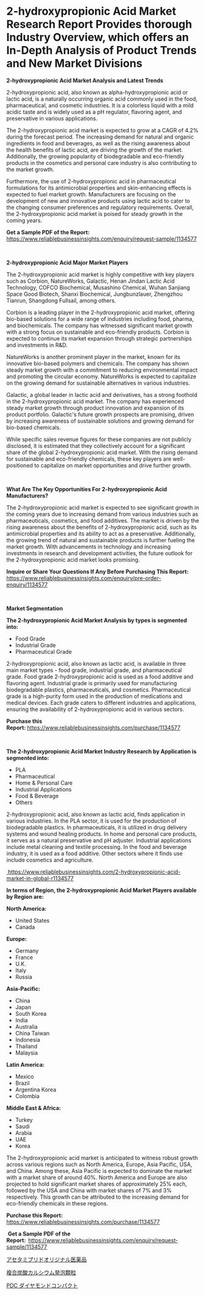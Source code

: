 <p><h1>2-hydroxypropionic Acid Market Research Report Provides thorough Industry Overview, which offers an In-Depth Analysis of Product Trends and New Market Divisions</h1></p><p><strong>2-hydroxypropionic Acid Market Analysis and Latest Trends</strong></p>
<p><p>2-hydroxypropionic acid, also known as alpha-hydroxypropionic acid or lactic acid, is a naturally occurring organic acid commonly used in the food, pharmaceutical, and cosmetic industries. It is a colorless liquid with a mild acidic taste and is widely used as a pH regulator, flavoring agent, and preservative in various applications.</p><p>The 2-hydroxypropionic acid market is expected to grow at a CAGR of 4.2% during the forecast period. The increasing demand for natural and organic ingredients in food and beverages, as well as the rising awareness about the health benefits of lactic acid, are driving the growth of the market. Additionally, the growing popularity of biodegradable and eco-friendly products in the cosmetics and personal care industry is also contributing to the market growth.</p><p>Furthermore, the use of 2-hydroxypropionic acid in pharmaceutical formulations for its antimicrobial properties and skin-enhancing effects is expected to fuel market growth. Manufacturers are focusing on the development of new and innovative products using lactic acid to cater to the changing consumer preferences and regulatory requirements. Overall, the 2-hydroxypropionic acid market is poised for steady growth in the coming years.</p></p>
<p><strong>Get a Sample PDF of the Report:&nbsp;</strong> <a href="https://www.reliablebusinessinsights.com/enquiry/request-sample/1134577">https://www.reliablebusinessinsights.com/enquiry/request-sample/1134577</a></p>
<p>&nbsp;</p>
<p><strong>2-hydroxypropionic Acid Major Market Players</strong></p>
<p><p>The 2-hydroxypropionic acid market is highly competitive with key players such as Corbion, NatureWorks, Galactic, Henan Jindan Lactic Acid Technology, COFCO Biochemical, Musashino Chemical, Wuhan Sanjiang Space Good Biotech, Shanxi Biochemical, Jungbunzlauer, Zhengzhou Tianrun, Shangdong Fullsail, among others.</p><p>Corbion is a leading player in the 2-hydroxypropionic acid market, offering bio-based solutions for a wide range of industries including food, pharma, and biochemicals. The company has witnessed significant market growth with a strong focus on sustainable and eco-friendly products. Corbion is expected to continue its market expansion through strategic partnerships and investments in R&D.</p><p>NatureWorks is another prominent player in the market, known for its innovative bio-based polymers and chemicals. The company has shown steady market growth with a commitment to reducing environmental impact and promoting the circular economy. NatureWorks is expected to capitalize on the growing demand for sustainable alternatives in various industries.</p><p>Galactic, a global leader in lactic acid and derivatives, has a strong foothold in the 2-hydroxypropionic acid market. The company has experienced steady market growth through product innovation and expansion of its product portfolio. Galactic's future growth prospects are promising, driven by increasing awareness of sustainable solutions and growing demand for bio-based chemicals.</p><p>While specific sales revenue figures for these companies are not publicly disclosed, it is estimated that they collectively account for a significant share of the global 2-hydroxypropionic acid market. With the rising demand for sustainable and eco-friendly chemicals, these key players are well-positioned to capitalize on market opportunities and drive further growth.</p></p>
<p>&nbsp;</p>
<p><strong>What Are The Key Opportunities For 2-hydroxypropionic Acid Manufacturers?</strong></p>
<p><p>The 2-hydroxypropionic acid market is expected to see significant growth in the coming years due to increasing demand from various industries such as pharmaceuticals, cosmetics, and food additives. The market is driven by the rising awareness about the benefits of 2-hydroxypropionic acid, such as its antimicrobial properties and its ability to act as a preservative. Additionally, the growing trend of natural and sustainable products is further fueling the market growth. With advancements in technology and increasing investments in research and development activities, the future outlook for the 2-hydroxypropionic acid market looks promising.</p></p>
<p><strong>Inquire or Share Your Questions If Any Before Purchasing This Report:</strong> <a href="https://www.reliablebusinessinsights.com/enquiry/pre-order-enquiry/1134577">https://www.reliablebusinessinsights.com/enquiry/pre-order-enquiry/1134577</a></p>
<p>&nbsp;</p>
<p><strong>Market Segmentation</strong></p>
<p><strong>The 2-hydroxypropionic Acid Market Analysis by types is segmented into:</strong></p>
<p><ul><li>Food Grade</li><li>Industrial Grade</li><li>Pharmaceutical Grade</li></ul></p>
<p><p>2-hydroxypropionic acid, also known as lactic acid, is available in three main market types - food grade, industrial grade, and pharmaceutical grade. Food grade 2-hydroxypropionic acid is used as a food additive and flavoring agent. Industrial grade is primarily used for manufacturing biodegradable plastics, pharmaceuticals, and cosmetics. Pharmaceutical grade is a high-purity form used in the production of medications and medical devices. Each grade caters to different industries and applications, ensuring the availability of 2-hydroxypropionic acid in various sectors.</p></p>
<p><strong>Purchase this Report:&nbsp;</strong><a href="https://www.reliablebusinessinsights.com/purchase/1134577">https://www.reliablebusinessinsights.com/purchase/1134577</a></p>
<p>&nbsp;</p>
<p><strong>The 2-hydroxypropionic Acid Market Industry Research by Application is segmented into:</strong></p>
<p><ul><li>PLA</li><li>Pharmaceutical</li><li>Home & Personal Care</li><li>Industrial Applications</li><li>Food & Beverage</li><li>Others</li></ul></p>
<p><p>2-hydroxypropionic acid, also known as lactic acid, finds application in various industries. In the PLA sector, it is used for the production of biodegradable plastics. In pharmaceuticals, it is utilized in drug delivery systems and wound healing products. In home and personal care products, it serves as a natural preservative and pH adjuster. Industrial applications include metal cleaning and textile processing. In the food and beverage industry, it is used as a food additive. Other sectors where it finds use include cosmetics and agriculture.</p></p>
<p><a href="https://www.reliablebusinessinsights.com/2-hydroxypropionic-acid-market-in-global-r1134577">&nbsp;https://www.reliablebusinessinsights.com/2-hydroxypropionic-acid-market-in-global-r1134577</a></p>
<p><strong>In terms of Region, the 2-hydroxypropionic Acid Market Players available by Region are:</strong></p>
<p>
    <p> <strong> North America: </strong>
        <ul>
            <li>United States</li>
            <li>Canada</li>
        </ul>
        </p> 
    <p> <strong> Europe: </strong>
        <ul>
            <li>Germany</li>
            <li>France</li>
            <li>U.K.</li>
            <li>Italy</li>
            <li>Russia</li>
        </ul>
        </p> 
    <p> <strong> Asia-Pacific: </strong>
        <ul>
            <li>China</li>
            <li>Japan</li>
            <li>South Korea</li>
            <li>India</li>
            <li>Australia</li>
            <li>China Taiwan</li>
            <li>Indonesia</li>
            <li>Thailand</li>
            <li>Malaysia</li>
        </ul>
        </p> 
    <p> <strong> Latin America: </strong>
        <ul>
            <li>Mexico</li>
            <li>Brazil</li>
            <li>Argentina Korea</li>
            <li>Colombia</li>
        </ul>
        </p> 
    <p> <strong> Middle East & Africa: </strong>
        <ul>
            <li>Turkey</li>
            <li>Saudi</li>
            <li>Arabia</li>
            <li>UAE</li>
            <li>Korea</li>
        </ul>
    </p>
    </p>
<p><p>The 2-hydroxypropionic acid market is anticipated to witness robust growth across various regions such as North America, Europe, Asia Pacific, USA, and China. Among these, Asia Pacific is expected to dominate the market with a market share of around 40%. North America and Europe are also projected to hold significant market shares of approximately 25% each, followed by the USA and China with market shares of 7% and 3% respectively. This growth can be attributed to the increasing demand for eco-friendly chemicals in these regions.</p></p>
<p><strong>Purchase this Report: </strong><a href="https://www.reliablebusinessinsights.com/purchase/1134577">https://www.reliablebusinessinsights.com/purchase/1134577</a></p>
<p>&nbsp;<strong>Get a Sample PDF of the Report:&nbsp;&nbsp;</strong><a href="https://www.reliablebusinessinsights.com/enquiry/request-sample/1134577">https://www.reliablebusinessinsights.com/enquiry/request-sample/1134577</a></p>
<p><strong></strong></p>
<p><p><a href="https://github.com/KenyonJohns/Market-Research-Report-List-1/blob/main/8967102104189.md">アセタミプリドオリジナル医薬品</a></p><p><a href="https://github.com/nemesis2824/Market-Research-Report-List-2/blob/main/7990625104187.md">複合炭酸カルシウム発泡顆粒</a></p><p><a href="https://github.com/CieloStamm/Market-Research-Report-List-1/blob/main/2414163104188.md">PDC ダイヤモンドコンパクト</a></p></p>